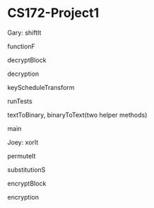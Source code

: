 # CS172-Project1
Gary: shiftIt

functionF

decryptBlock

decryption

keyScheduleTransform

runTests

textToBinary, binaryToText(two helper methods)

main

Joey:
xorIt

permuteIt

substitutionS

encryptBlock

encryption
